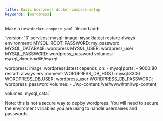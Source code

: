 ```yaml
---
title: Basic Wordpress docker-compose setup
keywords: [wordpress]
---
```

Make a new `docker-compose.yaml` file and add:

`version: '3'
services:
  mysql:
    image: mysql:latest
    restart: always
    environment:
      MYSQL_ROOT_PASSWORD: my_password
      MYSQL_DATABASE: wordpress
      MYSQL_USER: wordpress_user
      MYSQL_PASSWORD: wordpress_password
    volumes:
      - mysql_data:/var/lib/mysql

  wordpress:
    image: wordpress:latest
    depends_on:
      - mysql
    ports:
      - 9000:80
    restart: always
    environment:
      WORDPRESS_DB_HOST: mysql:3306
      WORDPRESS_DB_USER: wordpress_user
      WORDPRESS_DB_PASSWORD: wordpress_password
    volumes:
      - ./wp-content:/var/www/html/wp-content

volumes:
  mysql_data:`

Note: this is not a secure way to deploy wordpress.  You will need to secure
the enviroment variables you are using to handle usernames and passwords.
